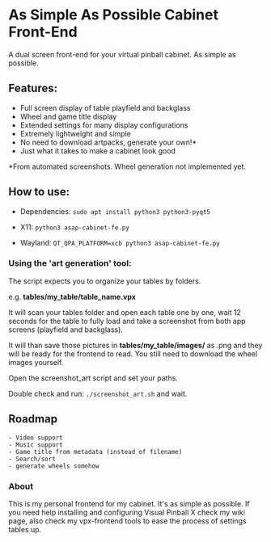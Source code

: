 # As Simple As Possible Cabinet Front-End

A dual screen front-end for your virtual pinball cabinet. As simple as possible.

## Features:
- Full screen display of table playfield and backglass
- Wheel and game title display
- Extended settings for many display configurations
- Extremely lightweight and simple
- No need to download artpacks, generate your own!*
- Just what it takes to make a cabinet look good

*From automated screenshots. Wheel generation not implemented yet.

## How to use:

- Dependencies: `sudo apt install python3 python3-pyqt5`

- X11: `python3 asap-cabinet-fe.py`

- Wayland: `QT_QPA_PLATFORM=xcb python3 asap-cabinet-fe.py`

### Using the 'art generation' tool:

The script expects you to organize your tables by folders.

e.g. **tables/my_table/table_name.vpx**

It will scan your tables folder and open each table one by one, wait 12 seconds for the table to fully load and take a screenshot from both app screens (playfield and backglass).

It will than save those pictures in **tables/my_table/images/** as .png and they will be ready for the frontend to read. You still need to download the wheel images yourself.

Open the screenshot_art script and set your paths.

Double check and run: `./screenshot_art.sh` and wait.

## Roadmap
    - Video support
    - Music support
    - Game title from metadata (instead of filename)
    - Search/sort
    - generate wheels somehow

### About

This is my personal frontend for my cabinet. It's as simple as possible. If you need help installing and configuring Visual Pinball X check my wiki page, also check my vpx-frontend tools to ease the process of settings tables up.
